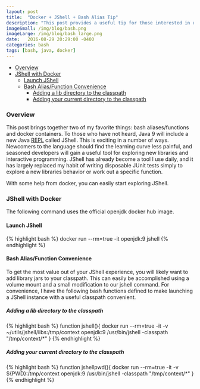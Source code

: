 ```yaml
---
layout: post
title:  "Docker + JShell + Bash Alias Tip"
description: "This post provides a useful tip for those interested in using JShell to enhance their productivity"
imageSmall: /img/blog/bash.png
imageLarge: /img/blog/bash_large.png
date:   2016-08-29 20:29:00 -0400
categories: bash
tags: [bash, java, docker]
---
```

<!-- MarkdownTOC -->

- [Overview](#overview)
- [JShell with Docker](#jshell-with-docker)
    - [Launch JShell](#launch-jshell)
    - [Bash Alias/Function Convenience](#bash-aliasfunction-convenience)
        - [Adding a lib directory to the classpath](#adding-a-lib-directory-to-the-classpath)
        - [Adding your current directory to the classpath](#adding-your-current-directory-to-the-classpath)

<!-- /MarkdownTOC -->

### Overview
This post brings together two of my favorite things: bash aliases/functions and docker containers. To those who have not heard, Java 9 will include a new  Java [REPL](https://en.wikipedia.org/wiki/Read%E2%80%93eval%E2%80%93print_loop) called JShell. This is exciting in a number of ways. Newcomers to the language should find the learning curve less painful, and seasoned developers will gain a useful tool for exploring new libraries and interactive programming. JShell has already become a tool I use daily, and it has largely replaced my habit of writing disposable JUnit tests simply to explore a new libraries behavior or work out a specific function. 

With some help from docker, you can easily start exploring JShell.  

### JShell with Docker
The following command uses the official openjdk docker hub image.
#### Launch JShell
{% highlight bash %}
 docker run --rm=true -it openjdk:9 jshell 
{% endhighlight %}

#### Bash Alias/Function Convenience
To get the most value out of your JShell experience, you will likely want to add library jars to your classpath. This can easily be accomplished using a volume mount and a small modification to our jshell command. For convenience, I have the following bash functions defined to make launching a JShell instance with a useful classpath convenient.  

##### Adding a lib directory to the classpath
{% highlight bash %}
function jshell(){
 docker run --rm=true -it -v ~/utils/jshell/libs:/tmp/context openjdk:9 /usr/bin/jshell -classpath "/tmp/context/*"
}
{% endhighlight %}

##### Adding your current directory to the classpath
{% highlight bash %}
function jshellpwd(){
 docker run --rm=true -it -v ${PWD}:/tmp/context openjdk:9 /usr/bin/jshell -classpath "/tmp/context/*"
}
{% endhighlight %}
